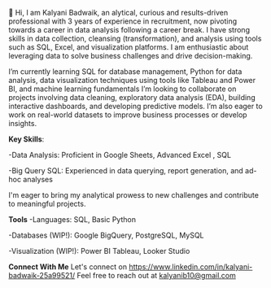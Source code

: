  👋 Hi, I am Kalyani Badwaik, an alytical, curious and  results-driven professional with 3 years of experience in recruitment, now pivoting towards a career in data analysis following a career break.
I have strong skills in data collection, cleansing (transformation), and analysis using tools such as SQL, Excel, and visualization platforms. I am enthusiastic about leveraging data to solve business challenges and drive decision-making.

I’m  currently learning  SQL for database management, Python for data analysis, data visualization techniques using tools like Tableau and Power BI, and machine learning fundamentals
I’m looking to collaborate on projects involving data cleaning, exploratory data analysis (EDA), building interactive dashboards, and developing predictive models. I’m also eager to work on real-world datasets to improve business processes or develop insights.

  **Key Skills**:

-Data Analysis: Proficient in Google Sheets, Advanced Excel , SQL

-Big Query SQL: Experienced in data querying, report generation, and ad-hoc analyses

I'm eager to bring my analytical prowess to new challenges and contribute to meaningful projects.

**Tools**
-Languages: SQL, Basic Python

-Databases (WIP!): Google BigQuery, PostgreSQL, MySQL

-Visualization (WIP!): Power BI Tableau, Looker Studio

**Connect With Me**
Let's connect on  https://www.linkedin.com/in/kalyani-badwaik-25a99521/
Feel free to reach out at kalyanib10@gmail.com
<!---
kalyanisbadwaik/kalyanisbadwaik is a ✨ special ✨ repository because its `README.md` (this file) appears on your GitHub profile.
You can click the Preview link to take a look at your changes.
--->
